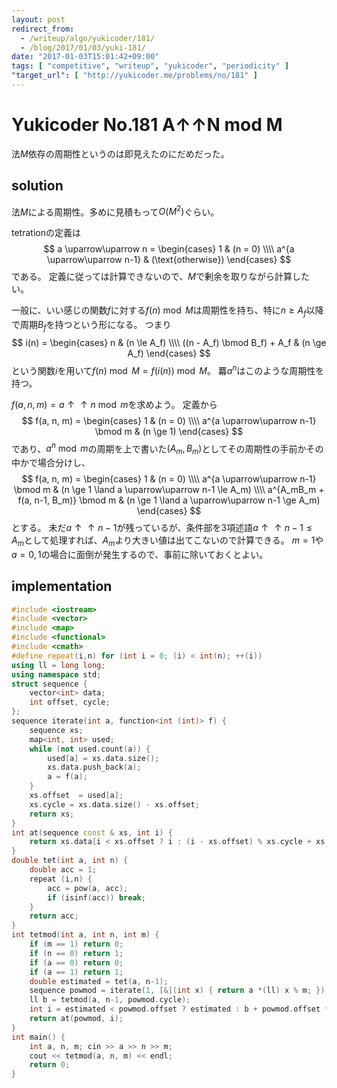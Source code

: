 ```yaml
---
layout: post
redirect_from:
  - /writeup/algo/yukicoder/181/
  - /blog/2017/01/03/yuki-181/
date: "2017-01-03T15:01:42+09:00"
tags: [ "competitive", "writeup", "yukicoder", "periodicity" ]
"target_url": [ "http://yukicoder.me/problems/no/181" ]
---
```


# Yukicoder No.181 A↑↑N mod M

法$M$依存の周期性というのは即見えたのにだめだった。

## solution

法$M$による周期性。多めに見積もって$O(M^2)$ぐらい。

tetrationの定義は
$$ a \uparrow\uparrow n = \begin{cases}
    1 & (n = 0) \\\\
    a^{a \uparrow\uparrow n-1} & (\text{otherwise})
\end{cases} $$である。
定義に従っては計算できないので、$M$で剰余を取りながら計算したい。

一般に、いい感じの関数$f$に対する$f(n) \bmod M$は周期性を持ち、特に$n \ge A_f$以降で周期$B_f$を持つという形になる。
つまり$$ i(n) = \begin{cases}
    n & (n \le A_f) \\\\
    ((n - A_f) \bmod B_f) + A_f & (n \ge A_f)
\end{cases} $$という関数$i$を用いて$f(n) \bmod M = f(i(n)) \bmod M$。
羃$a^n$はこのような周期性を持つ。

$f(a,n,m) = a \uparrow\uparrow n \bmod m$を求めよう。
定義から
$$ f(a, n, m) = \begin{cases}
    1 & (n = 0) \\\\
    a^{a \uparrow\uparrow n-1} \bmod m & (n \ge 1)
\end{cases} $$であり、$a^n \bmod m$の周期を上で書いた$(A_m, B_m)$としてその周期性の手前かその中かで場合分けし、
$$ f(a, n, m) = \begin{cases}
    1 & (n = 0) \\\\
    a^{a \uparrow\uparrow n-1} \bmod m & (n \ge 1 \land a \uparrow\uparrow n-1 \le A_m) \\\\
    a^{A_mB_m + f(a, n-1, B_m)} \bmod m & (n \ge 1 \land a \uparrow\uparrow n-1 \ge A_m)
\end{cases} $$とする。
未だ$a \uparrow\uparrow n-1$が残っているが、条件部を$3$項述語$a \uparrow\uparrow n-1 \le A_m$として処理すれば、$A_m$より大きい値は出てこないので計算できる。
$m = 1$や$a = 0, 1$の場合に面倒が発生するので、事前に除いておくとよい。

## implementation

``` c++
#include <iostream>
#include <vector>
#include <map>
#include <functional>
#include <cmath>
#define repeat(i,n) for (int i = 0; (i) < int(n); ++(i))
using ll = long long;
using namespace std;
struct sequence {
    vector<int> data;
    int offset, cycle;
};
sequence iterate(int a, function<int (int)> f) {
    sequence xs;
    map<int, int> used;
    while (not used.count(a)) {
        used[a] = xs.data.size();
        xs.data.push_back(a);
        a = f(a);
    }
    xs.offset  = used[a];
    xs.cycle = xs.data.size() - xs.offset;
    return xs;
}
int at(sequence const & xs, int i) {
    return xs.data[i < xs.offset ? i : (i - xs.offset) % xs.cycle + xs.offset];
}
double tet(int a, int n) {
    double acc = 1;
    repeat (i,n) {
        acc = pow(a, acc);
        if (isinf(acc)) break;
    }
    return acc;
}
int tetmod(int a, int n, int m) {
    if (m == 1) return 0;
    if (n == 0) return 1;
    if (a == 0) return 0;
    if (a == 1) return 1;
    double estimated = tet(a, n-1);
    sequence powmod = iterate(1, [&](int x) { return a *(ll) x % m; });
    ll b = tetmod(a, n-1, powmod.cycle);
    int i = estimated < powmod.offset ? estimated : b + powmod.offset * powmod.cycle;
    return at(powmod, i);
}
int main() {
    int a, n, m; cin >> a >> n >> m;
    cout << tetmod(a, n, m) << endl;
    return 0;
}
```
